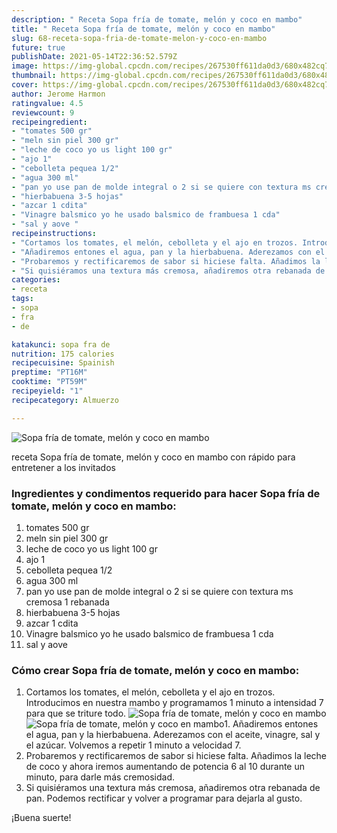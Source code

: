 ```yaml
---
description: " Receta Sopa fría de tomate, melón y coco en mambo"
title: " Receta Sopa fría de tomate, melón y coco en mambo"
slug: 68-receta-sopa-fria-de-tomate-melon-y-coco-en-mambo
future: true
publishDate: 2021-05-14T22:36:52.579Z
image: https://img-global.cpcdn.com/recipes/267530ff611da0d3/680x482cq70/sopa-fria-de-tomate-melon-y-coco-en-mambo-foto-principal.jpg
thumbnail: https://img-global.cpcdn.com/recipes/267530ff611da0d3/680x482cq70/sopa-fria-de-tomate-melon-y-coco-en-mambo-foto-principal.jpg
cover: https://img-global.cpcdn.com/recipes/267530ff611da0d3/680x482cq70/sopa-fria-de-tomate-melon-y-coco-en-mambo-foto-principal.jpg
author: Jerome Harmon
ratingvalue: 4.5
reviewcount: 9
recipeingredient:
- "tomates 500 gr"
- "meln sin piel 300 gr"
- "leche de coco yo us light 100 gr"
- "ajo 1"
- "cebolleta pequea 1/2"
- "agua 300 ml"
- "pan yo use pan de molde integral o 2 si se quiere con textura ms cremosa 1 rebanada"
- "hierbabuena 3-5 hojas"
- "azcar 1 cdita"
- "Vinagre balsmico yo he usado balsmico de frambuesa 1 cda"
- "sal y aove "
recipeinstructions:
- "Cortamos los tomates, el melón, cebolleta y el ajo en trozos. Introducimos en nuestra mambo y programamos 1 minuto a intensidad 7 para que se triture todo."
- "Añadiremos entones el agua, pan y la hierbabuena. Aderezamos con el aceite, vinagre, sal y el azúcar. Volvemos a repetir 1 minuto a velocidad 7."
- "Probaremos y rectificaremos de sabor si hiciese falta. Añadimos la leche de coco y ahora iremos aumentando de potencia 6 al 10 durante un minuto, para darle más cremosidad."
- "Si quisiéramos una textura más cremosa, añadiremos otra rebanada de pan. Podemos rectificar y volver a programar para dejarla al gusto."
categories:
- receta
tags:
- sopa
- fra
- de

katakunci: sopa fra de 
nutrition: 175 calories
recipecuisine: Spainish
preptime: "PT16M"
cooktime: "PT59M"
recipeyield: "1"
recipecategory: Almuerzo

---
```



![Sopa fría de tomate, melón y coco en mambo](https://img-global.cpcdn.com/recipes/267530ff611da0d3/680x482cq70/sopa-fria-de-tomate-melon-y-coco-en-mambo-foto-principal.jpg)

receta Sopa fría de tomate, melón y coco en mambo con rápido para entretener a los invitados

<!--inarticleads1-->

### Ingredientes y condimentos requerido para hacer Sopa fría de tomate, melón y coco en mambo:

1. tomates 500 gr
1. meln sin piel 300 gr
1. leche de coco yo us light 100 gr
1. ajo 1
1. cebolleta pequea 1/2
1. agua 300 ml
1. pan yo use pan de molde integral o 2 si se quiere con textura ms cremosa 1 rebanada
1. hierbabuena 3-5 hojas
1. azcar 1 cdita
1. Vinagre balsmico yo he usado balsmico de frambuesa 1 cda
1. sal y aove 



<!--inarticleads2-->

### Cómo crear Sopa fría de tomate, melón y coco en mambo:

1. Cortamos los tomates, el melón, cebolleta y el ajo en trozos. Introducimos en nuestra mambo y programamos 1 minuto a intensidad 7 para que se triture todo.
<img src="https://img-global.cpcdn.com/steps/ab326a1dca3a77ee/160x128cq70/foto-del-paso-1-de-la-receta-sopa-fria-de-tomate-melon-y-coco-en-mambo.jpg" alt="Sopa fría de tomate, melón y coco en mambo"><img src="https://img-global.cpcdn.com/steps/2764a1adf1937dfb/160x128cq70/foto-del-paso-1-de-la-receta-sopa-fria-de-tomate-melon-y-coco-en-mambo.jpg" alt="Sopa fría de tomate, melón y coco en mambo">1. Añadiremos entones el agua, pan y la hierbabuena. Aderezamos con el aceite, vinagre, sal y el azúcar. Volvemos a repetir 1 minuto a velocidad 7.
1. Probaremos y rectificaremos de sabor si hiciese falta. Añadimos la leche de coco y ahora iremos aumentando de potencia 6 al 10 durante un minuto, para darle más cremosidad.
1. Si quisiéramos una textura más cremosa, añadiremos otra rebanada de pan. Podemos rectificar y volver a programar para dejarla al gusto.



¡Buena suerte!

